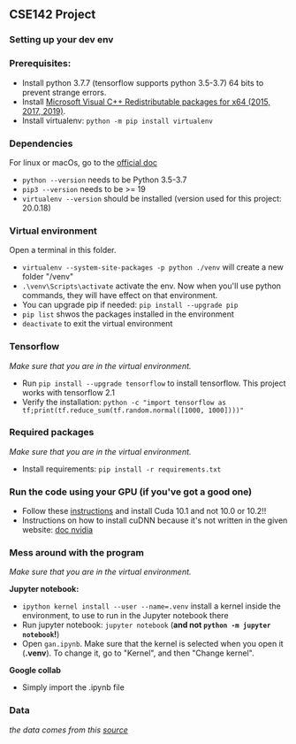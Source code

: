 ## CSE142 Project

### Setting up your dev env

### Prerequisites:
- Install python 3.7.7 (tensorflow supports python 3.5-3.7) 64 bits to prevent strange errors.
- Install [Microsoft Visual C++ Redistributable packages for x64 (2015, 2017, 2019)](https://aka.ms/vs/16/release/vc_redist.x64.exe).
- Install virtualenv: `python -m pip install virtualenv`


### Dependencies
For linux or macOs, go to the [official doc](https://www.tensorflow.org/install/pip#2-create-a-virtual-environment-recommended)
- `python --version` needs to be Python 3.5-3.7
- `pip3 --version` needs to be >= 19
- `virtualenv --version` should be installed (version used for this project: 20.0.18)

### Virtual environment
Open a terminal in this folder.
- `virtualenv --system-site-packages -p python ./venv` will create a new folder "/venv"
- `.\venv\Scripts\activate` activate the env. Now when you'll use python commands, they will have effect on that environment.
- You can upgrade pip if needed: `pip install --upgrade pip`
- `pip list` shwos the packages installed in the environment
- `deactivate` to exit the virtual environment

### Tensorflow
*Make sure that you are in the virtual environment.*
- Run `pip install --upgrade tensorflow` to install tensorflow. This project works with tensorflow 2.1
- Verify the installation: `python -c "import tensorflow as tf;print(tf.reduce_sum(tf.random.normal([1000, 1000])))"`

### Required packages
*Make sure that you are in the virtual environment.*

- Install requirements: `pip install -r requirements.txt`

### Run the code using your GPU (if you've got a good one)

- Follow these [instructions](https://www.tensorflow.org/install/gpu) and install Cuda 10.1 and not 10.0 or 10.2!!
- Instructions on how to install cuDNN because it's not written in the given
website: [doc nvidia](https://docs.nvidia.com/deeplearning/sdk/cudnn-install/index.html)

### Mess around with the program
*Make sure that you are in the virtual environment.*

**Jupyter notebook:**
- `ipython kernel install --user --name=.venv` install a kernel inside the environment, to use to run in the Jupyter notebook there
- Run jupyter notebook: `jupyter notebook` (**and not `python -m jupyter notebook`!**)
- Open `gan.ipynb`. Make sure that the kernel is selected when you open it (**.venv**). To change it, go to "Kernel", and then "Change kernel".

**Google collab**
- Simply import the .ipynb file

### Data

*the data comes from this [source](http://yann.lecun.com/exdb/mnist/)*
